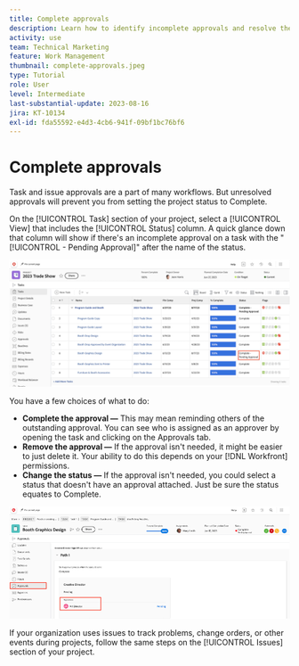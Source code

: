 ```yaml
---
title: Complete approvals
description: Learn how to identify incomplete approvals and resolve them so you can close your project in [!DNL  Workfront].
activity: use
team: Technical Marketing
feature: Work Management
thumbnail: complete-approvals.jpeg
type: Tutorial
role: User
level: Intermediate
last-substantial-update: 2023-08-16
jira: KT-10134
exl-id: fda55592-e4d3-4cb6-941f-09bf1bc76bf6
---
```

# Complete approvals

Task and issue approvals are a part of many workflows. But unresolved approvals will prevent you from setting the project status to Complete.

On the [!UICONTROL Task] section of your project, select a [!UICONTROL View] that includes the [!UICONTROL Status] column. A quick glance down that column will show if there's an incomplete approval on a task with the "[!UICONTROL - Pending Approval]" after the name of the status.

![Project showing incomplete approval](assets/approval-pending.png)

You have a few choices of what to do:

* **Complete the approval —** This may mean reminding others of the outstanding approval. You can see who is assigned as an approver by opening the task and clicking on the Approvals tab.
* **Remove the approval —** If the approval isn't needed, it might be easier to just delete it. Your ability to do this depends on your [!DNL Workfront] permissions.
* **Change the status —** If the approval isn't needed, you could select a status that doesn't have an approval attached. Just be sure the status equates to Complete.

![Project showing task approvers](assets/task-approvers.png)

If your organization uses issues to track problems, change orders, or other events during projects, follow the same steps on the [!UICONTROL Issues] section of your project.
